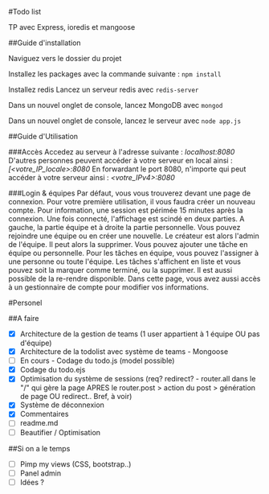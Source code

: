#Todo list

TP avec Express, ioredis et mangoose

##Guide d'installation

Naviguez vers le dossier du projet

Installez les packages avec la commande suivante :
`npm install`

Installez redis
Lancez un serveur redis avec
`redis-server`

Dans un nouvel onglet de console, lancez MongoDB avec
`mongod`

Dans un nouvel onglet de console, lancez le serveur avec
`node app.js`

##Guide d'Utilisation

###Accès
Accedez au serveur à l'adresse suivante :
*localhost:8080*
D'autres personnes peuvent accéder à votre serveur en local ainsi :
*[<votre_IP_locale>:8080*
En forwardant le port 8080, n'importe qui peut accéder à votre serveur ainsi :
*<votre_IPv4>:8080*

###Login & équipes
Par défaut, vous vous trouverez devant une page de connexion. Pour votre première utilisation, il vous faudra créer un nouveau compte. Pour information, une session est périmée 15 minutes après la connexion.
Une fois connecté, l'affichage est scindé en deux parties. A gauche, la partie équipe et à droite la partie personnelle.
Vous pouvez rejoindre une équipe ou en créer une nouvelle. Le créateur est alors l'admin de l'équipe. Il peut alors la supprimer.
Vous pouvez ajouter une tâche en équipe ou personnelle. Pour les tâches en équipe, vous pouvez l'assigner à une personne ou toute l'équipe. Les tâches s'affichent en liste et vous pouvez soit la marquer comme terminé, ou la supprimer.
Il est aussi possible de la re-rendre disponible.
Dans cette page, vous avez aussi accès à un gestionnaire de compte pour modifier vos informations.

#Personel

##A faire

- [x] Architecture de la gestion de teams (1 user appartient à 1 équipe OU pas d'équipe)
- [x] Architecture de la todolist avec système de teams - Mongoose
- [ ] En cours - Codage du todo.js (model possible)
- [x] Codage du todo.ejs
- [x] Optimisation du système de sessions (req? redirect? - router.all dans le "/" qui gère la page APRES le router.post > action du post > génération de page OU redirect.. Bref, à voir)
- [x] Système de déconnexion
- [x] Commentaires
- [ ] readme.md
- [ ] Beautifier / Optimisation

##Si on a le temps

- [ ] Pimp my views (CSS, bootstrap..)
- [ ] Panel admin
- [ ] Idées ?
